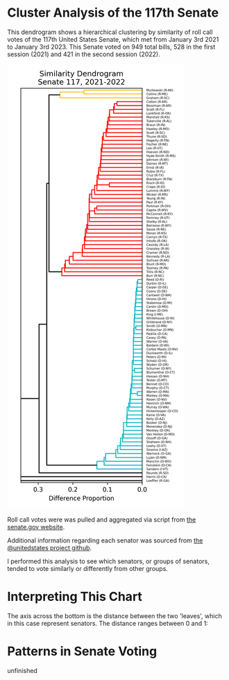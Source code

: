 # Cluster Analysis of the 117th Senate

This dendrogram shows a hierarchical clustering by similarity of roll call votes of the 117th United States Senate, which met from January 3rd 2021 to January 3rd 2023. This Senate voted on 949 total bills, 528 in the first session (2021) and 421 in the second session (2022).

![tree diagram](https://github.com/snowdaere/trees-of-congress/blob/main/figures/117-2021-2022-tree.png)

Roll call votes were was pulled and aggregated via script from [the senate.gov website](https://www.senate.gov/legislative/LIS/roll_call_votes/vote1171/vote_117_1_00001.xml).

Additional information regarding each senator was sourced from [the @unitedstates project github](https://github.com/unitedstates/congress-legislators).

I performed this analysis to see which senators, or groups of senators, tended to vote similarly or differently from other groups.

# Interpreting This Chart

The axis across the bottom is the distance between the two 'leaves', which in this case represent senators. The distance ranges between 0 and 1:

# Patterns in Senate Voting
unfinished
